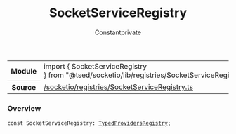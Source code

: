 
<header class="symbol-info-header"><h1 id="socketserviceregistry">SocketServiceRegistry</h1><label class="symbol-info-type-label const">Constant</label><label class="api-type-label private" title="private">private</label></header>
<!-- summary -->
<section class="symbol-info"><table class="is-full-width"><tbody><tr><th>Module</th><td><div class="lang-typescript"><span class="token keyword">import</span> { SocketServiceRegistry }&nbsp;<span class="token keyword">from</span>&nbsp;<span class="token string">"@tsed/socketio/lib/registries/SocketServiceRegistry"</span></div></td></tr><tr><th>Source</th><td><a href="https://github.com/Romakita/ts-express-decorators/blob/v4.30.0/src//socketio/registries/SocketServiceRegistry.ts#L0-L0">/socketio/registries/SocketServiceRegistry.ts</a></td></tr></tbody></table></section>
<!-- overview -->


### Overview


<pre><code class="typescript-lang "><span class="token keyword">const</span> SocketServiceRegistry<span class="token punctuation">:</span> <a href="#api/common/di/typedprovidersregistry"><span class="token">TypedProvidersRegistry</span></a><span class="token punctuation">;</span></code></pre>


<!-- Parameters -->

<!-- Description -->

<!-- Members -->

